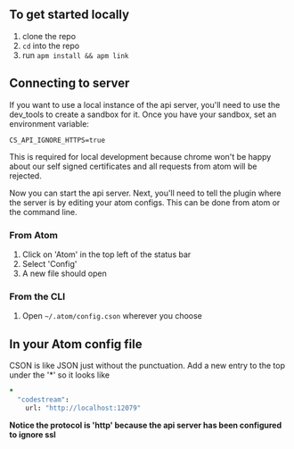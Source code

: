 ## To get started locally
1. clone the repo
2. `cd` into the repo
3. run `apm install && apm link`

## Connecting to server
If you want to use a local instance of the api server,
you'll need to use the dev_tools to create a sandbox for it.
Once you have your sandbox, set an environment variable:

`CS_API_IGNORE_HTTPS=true`

This is required for local development because chrome won't be happy about our self signed certificates and all requests from atom will be rejected.

Now you can start the api server. Next, you'll need to tell the plugin where the server is by editing your atom configs. This can be done from atom or the command line.

### From Atom
1. Click on 'Atom' in the top left of the status bar
2. Select 'Config'
3. A new file should open

### From the CLI
1. Open `~/.atom/config.cson` wherever you choose

## In your Atom config file
CSON is like JSON just without the punctuation.
Add a new entry to the top under the '*' so it looks like

``` cson
*
  "codestream":
    url: "http://localhost:12079"
```

__Notice the protocol is 'http' because the api server has been configured to ignore ssl__
